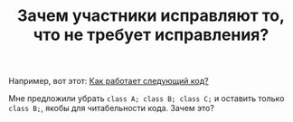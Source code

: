 ﻿---
title: "Зачем участники исправляют то, что не требует исправления?"
se.owner.user_id: 
se.owner.display_name: "user252359"
se.owner.link: ""
se.link: "https://ru.meta.stackoverflow.com/questions/10029/%d0%97%d0%b0%d1%87%d0%b5%d0%bc-%d1%83%d1%87%d0%b0%d1%81%d1%82%d0%bd%d0%b8%d0%ba%d0%b8-%d0%b8%d1%81%d0%bf%d1%80%d0%b0%d0%b2%d0%bb%d1%8f%d1%8e%d1%82-%d1%82%d0%be-%d1%87%d1%82%d0%be-%d0%bd%d0%b5-%d1%82%d1%80%d0%b5%d0%b1%d1%83%d0%b5%d1%82-%d0%b8%d1%81%d0%bf%d1%80%d0%b0%d0%b2%d0%bb%d0%b5%d0%bd%d0%b8%d1%8f"
se.question_id: 10029
se.post_type: question
---
<p>Например, вот этот: <a href="https://ru.stackoverflow.com/questions/1070441/%d0%9a%d0%b0%d0%ba-%d1%80%d0%b0%d0%b1%d0%be%d1%82%d0%b0%d0%b5%d1%82-%d1%81%d0%bb%d0%b5%d0%b4%d1%83%d1%8e%d1%89%d0%b8%d0%b9-%d0%ba%d0%be%d0%b4?noredirect=1#comment1836755_1070441">Как работает следующий код?</a></p>

<p>Мне предложили убрать <code>class A; class B; class C;</code> и оставить только <code>class B;</code>, якобы для читабельности кода. Зачем это?</p>
